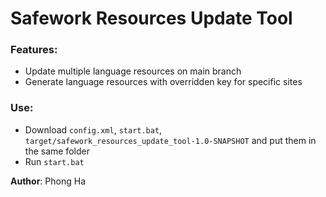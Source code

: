 # Safework Resources Update Tool

### Features:
- Update multiple language resources on main branch
- Generate language resources with overridden key for specific sites

### Use:
- Download ```config.xml```, ```start.bat```, ```target/safework_resources_update_tool-1.0-SNAPSHOT``` and put them in the same folder
- Run ```start.bat```

**Author**: Phong Ha